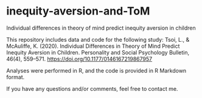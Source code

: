 # inequity-aversion-and-ToM
Individual differences in theory of mind predict inequity aversion in children

This repository includes data and code for the following study: 
Tsoi, L., & McAuliffe, K. (2020). Individual Differences in Theory of Mind Predict Inequity Aversion in Children. Personality and Social Psychology Bulletin, 46(4), 559–571. https://doi.org/10.1177/0146167219867957

Analyses were performed in R, and the code is provided in R Markdown format.

If you have any questions and/or comments, feel free to contact me.
